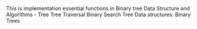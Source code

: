 This is implementation  essential  functions in Binary tree
Data Structure and Algorithms - Tree
Tree Traversal
Binary Search Tree
Data structures: Binary Trees
